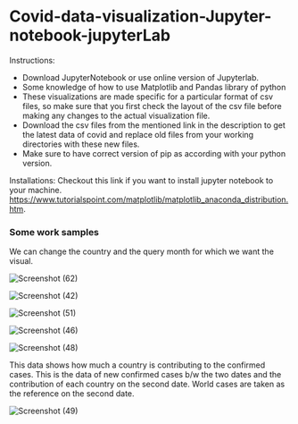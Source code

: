 # Covid-data-visualization-Jupyter-notebook-jupyterLab

Instructions:
-  Download JupyterNotebook or use online version of Jupyterlab.
-  Some knowledge of how to use Matplotlib and Pandas library of python
-  These visualizations are made specific for a particular format of csv files, so make sure that you first check the layout
   of the csv file before making any changes to the actual visualization file.
-  Download the csv files from the mentioned link in the description to get the latest data of covid and replace old files from your
   working directories with these new files.
-  Make sure to have correct version of pip as according with your python version.


Installations:
Checkout this link if you want to install jupyter notebook to your machine.
https://www.tutorialspoint.com/matplotlib/matplotlib_anaconda_distribution.htm.

### Some work samples

We can change the country and the query month for which we want the visual.

![Screenshot (62)](https://user-images.githubusercontent.com/48849171/82520795-aa910900-9b42-11ea-8e64-da3b2c93a3a6.png)

![Screenshot (42)](https://user-images.githubusercontent.com/48849171/82418073-25521980-9a9a-11ea-94a1-cf1a45f46361.png)

![Screenshot (51)](https://user-images.githubusercontent.com/48849171/82418603-ce990f80-9a9a-11ea-94e1-703e08defda9.png)

![Screenshot (46)](https://user-images.githubusercontent.com/48849171/82418067-23885600-9a9a-11ea-91d4-f40a2ae91a49.png)

![Screenshot (48)](https://user-images.githubusercontent.com/48849171/82418070-23885600-9a9a-11ea-9df9-8815e1a067ed.png)


This data shows how much a country is contributing to the confirmed cases.
This is the data of new confirmed cases b/w the two dates and the contribution of each country on the second date. World cases are taken as the reference on the second date.

![Screenshot (49)](https://user-images.githubusercontent.com/48849171/82418071-24b98300-9a9a-11ea-89a1-5a5a8e4ac261.png)






 
   


